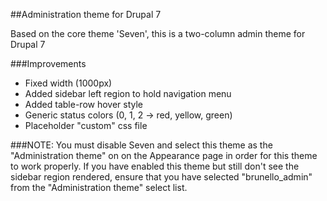 ##Administration theme for Drupal 7

Based on the core theme 'Seven', this is a two-column admin theme for Drupal 7

###Improvements

* Fixed width (1000px)
* Added sidebar left region to hold navigation menu
* Added table-row hover style
* Generic status colors (0, 1, 2 -> red, yellow, green)
* Placeholder "custom" css file

###NOTE:
You must disable Seven and select this theme as the "Administration theme" on
on the Appearance page in order for this theme to work properly. If you have 
enabled this theme but still don't see the sidebar region rendered, ensure that
you have selected "brunello_admin" from the "Administration theme" select list.
